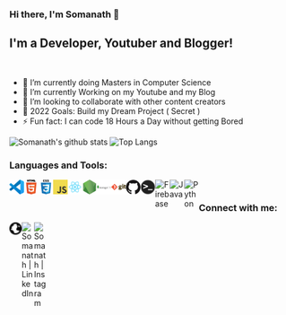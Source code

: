 ### Hi there, I'm Somanath 👋

## I'm a  Developer, Youtuber and Blogger!

 <img src="https://komarev.com/ghpvc/?username=somanath-goudar" alt="" />
 
- 🔭 I’m currently doing Masters in Computer Science 
- 🌱 I’m currently Working on my Youtube and my Blog
- 👯 I’m looking to collaborate with other content creators
- 🥅 2022 Goals: Build my Dream Project ( Secret )
- ⚡ Fun fact: I can code 18 Hours a Day without getting Bored 

![Somanath's github stats](https://github-readme-stats.vercel.app/api?username=somanath-goudar&show_icons=true&theme=radical) ![Top Langs](https://github-readme-stats.vercel.app/api/top-langs/?username=somanath-goudar&layout=compact)

### Languages and Tools:
<img align="left" alt="Visual Studio Code" width="26px" src="https://raw.githubusercontent.com/github/explore/80688e429a7d4ef2fca1e82350fe8e3517d3494d/topics/visual-studio-code/visual-studio-code.png" />
<img align="left" alt="HTML5" width="26px" src="https://raw.githubusercontent.com/github/explore/80688e429a7d4ef2fca1e82350fe8e3517d3494d/topics/html/html.png" />
<img align="left" alt="CSS3" width="26px" src="https://raw.githubusercontent.com/github/explore/80688e429a7d4ef2fca1e82350fe8e3517d3494d/topics/css/css.png" />
<img align="left" alt="JavaScript" width="26px" src="https://raw.githubusercontent.com/github/explore/80688e429a7d4ef2fca1e82350fe8e3517d3494d/topics/javascript/javascript.png" />
<img align="left" alt="React" width="26px" src="https://raw.githubusercontent.com/github/explore/80688e429a7d4ef2fca1e82350fe8e3517d3494d/topics/react/react.png" />
<img align="left" alt="Node.js" width="26px" src="https://raw.githubusercontent.com/github/explore/80688e429a7d4ef2fca1e82350fe8e3517d3494d/topics/nodejs/nodejs.png" />
<img align="left" alt="MongoDB" width="26px" src="https://raw.githubusercontent.com/github/explore/80688e429a7d4ef2fca1e82350fe8e3517d3494d/topics/mongodb/mongodb.png" />
<img align="left" alt="Git" width="26px" src="https://raw.githubusercontent.com/github/explore/80688e429a7d4ef2fca1e82350fe8e3517d3494d/topics/git/git.png" />
<img align="left" alt="GitHub" width="26px" src="https://raw.githubusercontent.com/github/explore/78df643247d429f6cc873026c0622819ad797942/topics/github/github.png" />
<img align="left" alt="Terminal" width="26px" src="https://raw.githubusercontent.com/github/explore/80688e429a7d4ef2fca1e82350fe8e3517d3494d/topics/terminal/terminal.png" />
<img align="left" alt="Firebase" width="26px" src="https://miro.medium.com/max/300/1*R4c8lHBHuH5qyqOtZb3h-w.png" />
<img align="left" alt="Java" width="26px" src="https://sdtimes.com/wp-content/uploads/2018/03/jW4dnFtA_400x400.jpg" />

<img align="left" alt="Python" width="26px" src="https://cdn4.iconfinder.com/data/icons/logos-and-brands/512/267_Python_logo-512.png" />
<br />

### Connect with me:
[<img align="left" alt="Somanath  " width="22px" src="https://raw.githubusercontent.com/iconic/open-iconic/master/svg/globe.svg" />][website]

[<img align="left" alt="Somanath   | LinkedIn" width="22px" src="https://cdn.jsdelivr.net/npm/simple-icons@v3/icons/linkedin.svg" />][linkedin]
[<img align="left" alt="Somanath   | Instagram" width="22px" src="https://cdn.jsdelivr.net/npm/simple-icons@v3/icons/instagram.svg" />][instagram]


<br />

[website]: http://somanathgoudar.me/
[instagram]: https://www.instagram.com/somanath_goudar/
[linkedin]: https://www.linkedin.com/in/somanath-goudar-063aa21ba/
